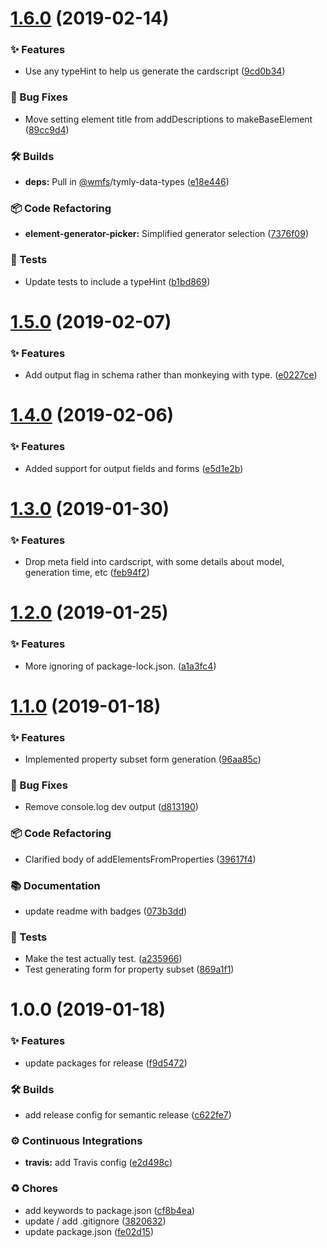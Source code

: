 # [1.6.0](https://github.com/wmfs/json-schema-to-cardscript/compare/v1.5.0...v1.6.0) (2019-02-14)


### ✨ Features

* Use any typeHint to help us generate the cardscript ([9cd0b34](https://github.com/wmfs/json-schema-to-cardscript/commit/9cd0b34))


### 🐛 Bug Fixes

* Move setting element title from addDescriptions to makeBaseElement ([89cc9d4](https://github.com/wmfs/json-schema-to-cardscript/commit/89cc9d4))


### 🛠 Builds

* **deps:** Pull in [@wmfs](https://github.com/wmfs)/tymly-data-types ([e18e446](https://github.com/wmfs/json-schema-to-cardscript/commit/e18e446))


### 📦 Code Refactoring

* **element-generator-picker:** Simplified generator selection ([7376f09](https://github.com/wmfs/json-schema-to-cardscript/commit/7376f09))


### 🚨 Tests

* Update tests to include a typeHint ([b1bd869](https://github.com/wmfs/json-schema-to-cardscript/commit/b1bd869))

# [1.5.0](https://github.com/wmfs/json-schema-to-cardscript/compare/v1.4.0...v1.5.0) (2019-02-07)


### ✨ Features

* Add output flag in schema rather than monkeying with type. ([e0227ce](https://github.com/wmfs/json-schema-to-cardscript/commit/e0227ce))

# [1.4.0](https://github.com/wmfs/json-schema-to-cardscript/compare/v1.3.0...v1.4.0) (2019-02-06)


### ✨ Features

* Added support for output fields and forms ([e5d1e2b](https://github.com/wmfs/json-schema-to-cardscript/commit/e5d1e2b))

# [1.3.0](https://github.com/wmfs/json-schema-to-cardscript/compare/v1.2.0...v1.3.0) (2019-01-30)


### ✨ Features

* Drop meta field into cardscript, with some details about model, generation time, etc ([feb94f2](https://github.com/wmfs/json-schema-to-cardscript/commit/feb94f2))

# [1.2.0](https://github.com/wmfs/json-schema-to-cardscript/compare/v1.1.0...v1.2.0) (2019-01-25)


### ✨ Features

* More ignoring of package-lock.json. ([a1a3fc4](https://github.com/wmfs/json-schema-to-cardscript/commit/a1a3fc4))

# [1.1.0](https://github.com/wmfs/json-schema-to-cardscript/compare/v1.0.0...v1.1.0) (2019-01-18)


### ✨ Features

* Implemented property subset form generation ([96aa85c](https://github.com/wmfs/json-schema-to-cardscript/commit/96aa85c))


### 🐛 Bug Fixes

* Remove console.log dev output ([d813190](https://github.com/wmfs/json-schema-to-cardscript/commit/d813190))


### 📦 Code Refactoring

* Clarified body of addElementsFromProperties ([39617f4](https://github.com/wmfs/json-schema-to-cardscript/commit/39617f4))


### 📚 Documentation

* update readme with badges ([073b3dd](https://github.com/wmfs/json-schema-to-cardscript/commit/073b3dd))


### 🚨 Tests

* Make the test actually test. ([a235966](https://github.com/wmfs/json-schema-to-cardscript/commit/a235966))
* Test generating form for property subset ([869a1f1](https://github.com/wmfs/json-schema-to-cardscript/commit/869a1f1))

# 1.0.0 (2019-01-18)


### ✨ Features

* update packages for release ([f9d5472](https://github.com/wmfs/json-schema-to-cardscript/commit/f9d5472))


### 🛠 Builds

* add release config for semantic release ([c622fe7](https://github.com/wmfs/json-schema-to-cardscript/commit/c622fe7))


### ⚙️ Continuous Integrations

* **travis:** add Travis config ([e2d498c](https://github.com/wmfs/json-schema-to-cardscript/commit/e2d498c))


### ♻️ Chores

* add keywords to package.json ([cf8b4ea](https://github.com/wmfs/json-schema-to-cardscript/commit/cf8b4ea))
* update / add .gitignore ([3820632](https://github.com/wmfs/json-schema-to-cardscript/commit/3820632))
* update package.json ([fe02d15](https://github.com/wmfs/json-schema-to-cardscript/commit/fe02d15))
